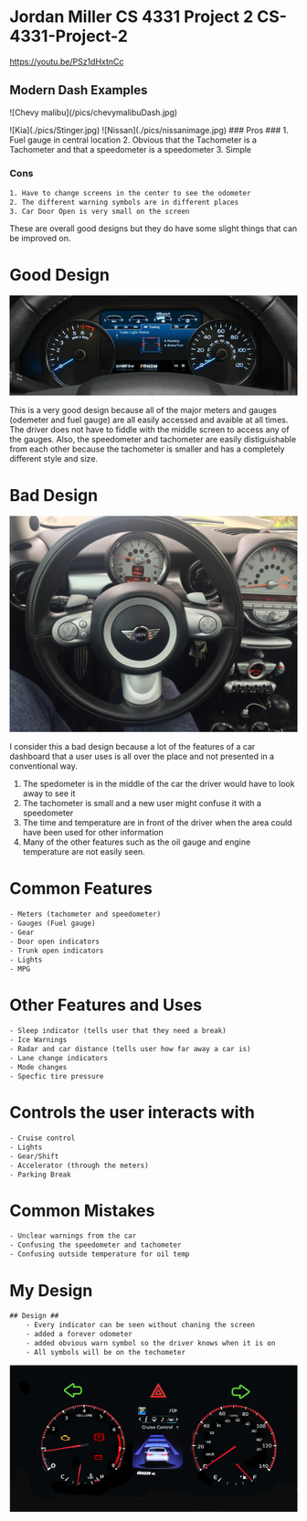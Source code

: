 # Jordan Miller CS 4331 Project 2 CS-4331-Project-2
https://youtu.be/PSz1dHxtnCc
## Modern Dash Examples ##

<p>![Chevy malibu](/pics/chevymalibuDash.jpg)</p>
![Kia](./pics/Stinger.jpg)
![Nissan](./pics/nissanimage.jpg)
### Pros ###
    1. Fuel gauge in central location
    2. Obvious that the Tachometer is a Tachometer and that a speedometer is a speedometer
    3. Simple

### Cons ###
    1. Have to change screens in the center to see the odometer 
    2. The different warning symbols are in different places
    3. Car Door Open is very small on the screen
These are overall good designs but they do have some slight things that can be improved on.
# Good Design
![F150](./pics/f150Dash.webp)

This is a very good design because all of the major meters and gauges (odemeter and fuel gauge) are all easily accessed and avaible at all times. The driver does not have to fiddle with the middle screen to access any of the gauges. Also, the speedometer and tachometer are easily distiguishable from each other because the tachometer is smaller and has a completely different style and size.

# Bad Design 
![mini](./pics/baddash.png)

I consider this a bad design because a lot of the features of a car dashboard that a user uses is all over the place and not presented in a conventional way. 
1. The spedometer is in the middle of the car the driver would have to look away to see it 
2. The tachometer is small and a new user might confuse it with a speedometer
3. The time and temperature are in front of the driver when the area could have been used for other information
4. Many of the other features such as the oil gauge and engine temperature are not easily seen. 

# Common Features 
    - Meters (tachometer and speedometer)
    - Gauges (Fuel gauge)
    - Gear
    - Door open indicators
    - Trunk open indicators
    - Lights
    - MPG
# Other Features and Uses
    - Sleep indicator (tells user that they need a break)
    - Ice Warnings
    - Radar and car distance (tells user how far away a car is)
    - Lane change indicators
    - Mode changes 
    - Specfic tire pressure
# Controls the user interacts with 
    - Cruise control
    - Lights
    - Gear/Shift
    - Accelerator (through the meters)
    - Parking Break

# Common Mistakes
    - Unclear warnings from the car
    - Confusing the speedometer and tachometer
    - Confusing outside temperature for oil temp 

# My Design

    ## Design ##
        - Every indicator can be seen without chaning the screen
        - added a forever odometer
        - added obvious warn symbol so the driver knows when it is on
        - All symbols will be on the techometer

 ![FinalImprovement](./pics/RAV4Final2.png)

